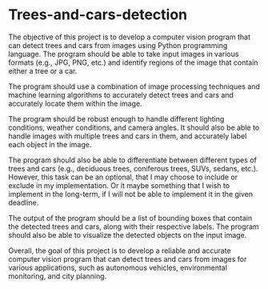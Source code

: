 # Trees-and-cars-detection
The objective of this project is to develop a computer vision program that can detect trees and cars from images using Python programming language. The program should be able to take input images in various formats (e.g., JPG, PNG, etc.) and identify regions of the image that contain either a tree or a car.

The program should use a combination of image processing techniques and machine learning algorithms to accurately detect trees and cars and accurately locate them within the image.

The program should be robust enough to handle different lighting conditions, weather conditions, and camera angles. It should also be able to handle images with multiple trees and cars in them, and accurately label each object in the image.

The program should also be able to differentiate between different types of trees and cars (e.g., deciduous trees, coniferous trees, SUVs, sedans, etc.). However, this task can be an optional, that I may choose to include or exclude in my implementation. Or it maybe something that I wish to implement in the long-term, if I will not be able to implement it in the given deadline.

The output of the program should be a list of bounding boxes that contain the detected trees and cars, along with their respective labels. The program should also be able to visualize the detected objects on the input image.

Overall, the goal of this project is to develop a reliable and accurate computer vision program that can detect trees and cars from images for various applications, such as autonomous vehicles, environmental monitoring, and city planning.

